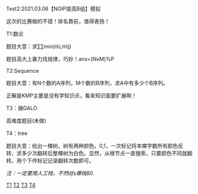 Test2:2021.03.06【NOIP提高B组】模拟

这次的比赛做的不错！排名靠前，值得表扬！

T1:数论

题目大意：求∑∑min(n\i,m\j)

题目高大上暴力找规律，巧妙！ans=(NxM)%P

T2:Sequence

题目大意：有N个数的A序列，M个数的B序列，求A中有多少个B序列。

正解是KMP主要是没有学知识点，看来知识面要扩展啊！

T3：摘GALO

高难度题目(未做)

T4：tree

题目大意：给出一棵树，树有两种颜色。0,1，一次标记将本棵字数所有颜色反转，求多少次翻转后整棵树为白色。显然，从根节点一直搜索，只要颜色不同就翻转。用个下传标记记录翻转次数即可。

*注：一定要用人工栈，不然dfs爆栈80.*

[T1](https://gmoj.net/senior/#main/show/5425)
[T2](https://gmoj.net/senior/#main/show/5437)
[T3](https://gmoj.net/senior/#main/show/5426)
[T4](https://gmoj.net/senior/#main/show/5438)
